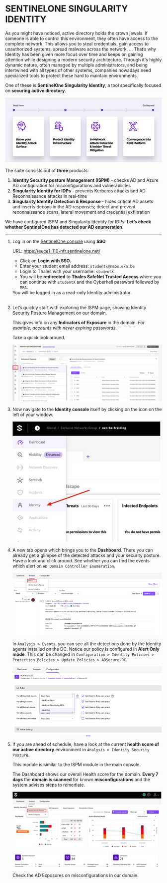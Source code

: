 # SENTINELONE SINGULARITY IDENTITY

As you might have noticed, active directory holds the crown jewels. If someone is able to control this environment, they often have access to the complete network. This allows you to steal credentials, gain access to unauthorized systems, spread malware across the network, … That’s why Identity has been given more focus over time and keeps on gaining attention while designing a modern security architecture.
Through it's highly dynamic nature, often managed by multiple administrators, and being intertwined with all types of other systems, companies nowadays need specialized tools to protect these hard to maintain environments.


One of these is **SentinelOne Singularity Identity**, a tool specifically focused on **securing active directory**.

![image](../../images/sentinelone.png)


The suite consists out of **three** products:

1. **Identity Security posture Management (ISPM)** - checks AD and Azure AD configuration for misconfigurations and vulnerabilities
2. **Singularity Identity for IDPs** - prevents Kerberos attacks and AD Reconnaissance attacks in real-time
3. **Singularity Identity Detection & Response** - hides critical AD assets and inserts decoys in the AD responses; detect and prevent reconnaissance scans, lateral movement and credential exfiltration

We have configured ISPM and Singularity Identity for IDPs. **Let’s check whether SentinelOne has detected our AD enumeration.**


----

1. Log in on the [SentinelOne console](https://euce1-110-nfr.sentinelone.net/) using **SSO**


    URL: https://euce1-110-nfr.sentinelone.net/

    - Click on **Login with SSO**.
    - Enter your student email address: `studentx@nmbs.exn.be`
    - Login to Thales with your username: `studentX`
    - You will be **redirected** to **Thales SafeNet Trusted Access** where you can continue with `studentX` and the Cyberhell password followed by `MFA`.

    <div class="purple">
    You will be logged in as a read-only Identity administrator. 
    </div>
    <br>

1. Let’s quickly start with exploring the ISPM page, showing Identity Security Posture Management on our domain. 

    This gives info on any **Indicators of Exposure** in the domain. *For example, accounts with never expiring passwords.*

    Take a quick look around.

    ![image](../../images/sentinelone_ispm.png)


1. Now navigate to the **Identity console** itself by clicking on the icon on the left of your window.


    ![image](../../images/sentinelone_identity.png)



1. A new tab opens which brings you to the **Dashboard**. There you can already get a glimpse of the detected attacks and your security posture. Have a look and click around. See whether you can find the events which alert on `AD Domain Controller Enumeration`.


    ![image](../../images/sentinelone_events.png)


    In `Analysis > Events`, you can see all the detections done by the Identity agents installed on the DC. Notice our policy is configured in **Alert Only mode**. This can be changed in `Configuration > Identity Policies > Protection Policies > Update Policies > ADSecure-DC`. 


    ![image](../../images/sentinelone_config.png)

    

1. If you are ahead of schedule, have a look at the current **health score of our active directory** environment in `Analysis > Identity Security Posture`. 

    <div class="purple">
    This module is similar to the ISPM module in the main console.
    </div>

    The Dashboard shows our overall Health score for the domain. **Every 7 days** the **domain is scanned** for known **misconfigurations** and the system advises steps to remediate.

    ![image](../../images/sentinelone_exposure.png)

    Check the AD Exposures on misconfigurations in our domain. 






